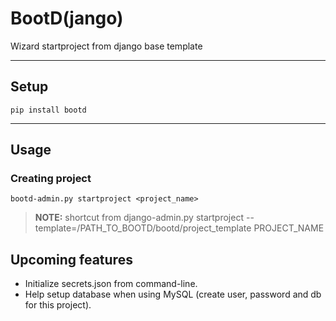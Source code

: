 BootD(jango)
=====================

Wizard startproject from django base template

----------

Setup
---------

```
pip install bootd
```

---------

Usage
---------

### Creating project
```
bootd-admin.py startproject <project_name>
```

> **NOTE:** shortcut from django-admin.py startproject --template=/PATH_TO_BOOTD/bootd/project_template PROJECT_NAME

Upcoming features
---------

- Initialize secrets.json from command-line.
- Help setup database when using MySQL (create user, password and db for this project).
